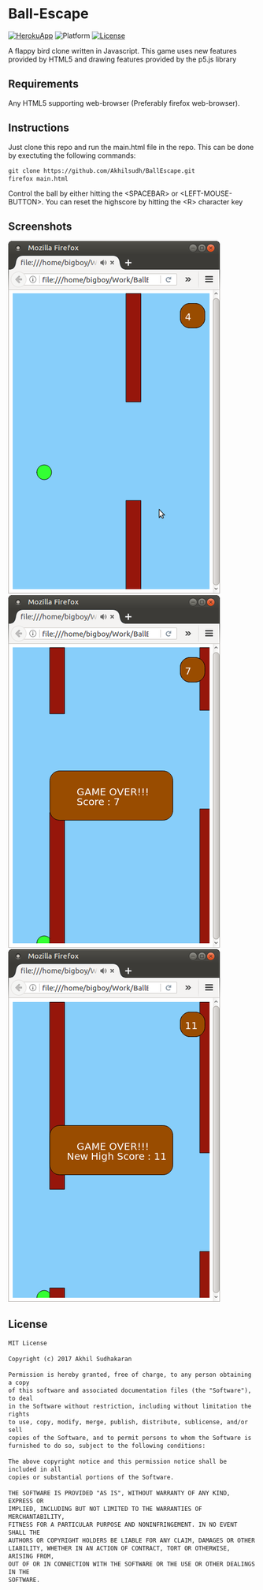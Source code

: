 # Ball-Escape
[![HerokuApp](https://img.shields.io/badge/heroku-link-9d82c4.svg)](https://ballescape.herokuapp.com/) ![Platform](https://img.shields.io/badge/platform-web%20platform-orange.svg) [![License](https://img.shields.io/badge/license-MIT%20license-blue.svg)](LICENSE) 

A flappy bird clone written in Javascript. This game uses new features provided by HTML5 and drawing features provided by the p5.js library

## Requirements
Any HTML5 supporting web-browser (Preferably firefox web-browser).

## Instructions
Just clone this repo and run the main.html file in the repo. This can be done by exectuting the following commands:

    git clone https://github.com/Akhilsudh/BallEscape.git
    firefox main.html

Control the ball by either hitting the \<SPACEBAR\> or \<LEFT-MOUSE-BUTTON\>. You can reset the highscore by hitting the \<R\> character key
 
## Screenshots
![Gameplay](Screenshots/Gameplay.png)  ![Game Over](Screenshots/GameOver.png) ![High Score](Screenshots/HighScore.png)

## License 

    MIT License

    Copyright (c) 2017 Akhil Sudhakaran

    Permission is hereby granted, free of charge, to any person obtaining a copy
    of this software and associated documentation files (the "Software"), to deal
    in the Software without restriction, including without limitation the rights
    to use, copy, modify, merge, publish, distribute, sublicense, and/or sell
    copies of the Software, and to permit persons to whom the Software is
    furnished to do so, subject to the following conditions:

    The above copyright notice and this permission notice shall be included in all
    copies or substantial portions of the Software.

    THE SOFTWARE IS PROVIDED "AS IS", WITHOUT WARRANTY OF ANY KIND, EXPRESS OR
    IMPLIED, INCLUDING BUT NOT LIMITED TO THE WARRANTIES OF MERCHANTABILITY,
    FITNESS FOR A PARTICULAR PURPOSE AND NONINFRINGEMENT. IN NO EVENT SHALL THE
    AUTHORS OR COPYRIGHT HOLDERS BE LIABLE FOR ANY CLAIM, DAMAGES OR OTHER
    LIABILITY, WHETHER IN AN ACTION OF CONTRACT, TORT OR OTHERWISE, ARISING FROM,
    OUT OF OR IN CONNECTION WITH THE SOFTWARE OR THE USE OR OTHER DEALINGS IN THE
    SOFTWARE.
